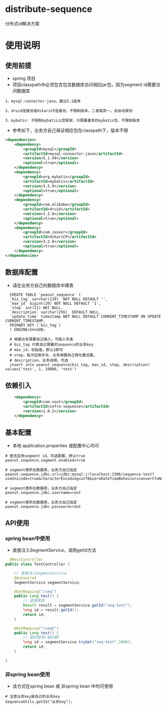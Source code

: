 # distribute-sequence
分布式id解决方案

# 使用说明
## 使用前提
- spring 项目
- 项目classpath中必须包含包含数据库访问相应jar包，因为segment id需要访问数据库
```text
1、mysql-connector-java，建议5.1版本

2、druid连接池或HikariCP连接池，不限制版本，二者取其一，会自动探测

3、mybatis: 不限制mybatis上层框架，只需要基本的mybatis包，不限制版本
```

- 参考如下，业务方自己保证相应包在classpath下，版本不限
```xml
<dependencies>
    <dependency>
        <groupId>mysql</groupId>
        <artifactId>mysql-connector-java</artifactId>
        <version>5.1.49</version>
        <optional>true</optional>
    </dependency>
    <dependency>
        <groupId>org.mybatis</groupId>
        <artifactId>mybatis</artifactId>
        <version>3.5.9</version>
        <optional>true</optional>
    </dependency>
    <dependency>
        <groupId>com.alibaba</groupId>
        <artifactId>druid</artifactId>
        <version>1.2.8</version>
        <optional>true</optional>
    </dependency>
    <dependency>
        <groupId>com.zaxxer</groupId>
        <artifactId>HikariCP</artifactId>
        <version>3.2.0</version>
        <optional>true</optional>
    </dependency>
</dependencies>
```

## 数据库配置
- 请在业务方自己的数据库中建表
```roomsql
  CREATE TABLE `peanut_sequence` (
  `biz_tag` varchar(128)  NOT NULL DEFAULT '',
  `max_id` bigint(20) NOT NULL DEFAULT '1',
  `step` int(11) NOT NULL,
  `description` varchar(256)  DEFAULT NULL,
  `update_time` timestamp NOT NULL DEFAULT CURRENT_TIMESTAMP ON UPDATE CURRENT_TIMESTAMP,
  PRIMARY KEY (`biz_tag`)
  ) ENGINE=InnoDB;
  
  # 根据业务需要自己插入，可插入多条
  # biz_tag 代表自己需要的sequence的业务key
  # max_id，初始值，默认1即可
  # step，每次拉取步长，业务根据自己吞吐量设置。
  # description，业务说明，可选
  insert into peanut_sequence(biz_tag, max_id, step, description) values('test', 1, 10000, 'test')
```




## 依赖引入
```xml
    <dependency>
        <groupId>com.soul</groupId>
        <artifactId>infra-sequence</artifactId>
        <version>1.0.2</version>
    </dependency>
```


## 基本配置
- 本地 application.properties 或配置中心均可
```properties
# 是否启用segment id，可选配置，默认true
peanut.sequence.segment.enabled=true

# segment表所在数据库，业务方自己指定
peanut.sequence.jdbc.url=jdbc:mysql://localhost:3306/sequence-test?useUnicode=true&characterEncoding=utf8&zeroDateTimeBehavior=convertToNull

# segment表所在数据库，业务方自己指定
peanut.sequence.jdbc.username=root

# segment表所在数据库，业务方自己指定
peanut.sequence.jdbc.password=root

```

## API使用
### spring bean中使用
- 直接注入SegmentService，调用getId方法
```java
  @RestController
public class TestController {

    // 直接注入SegmentService
    @Autowired
    SegmentService segmentService;

    @GetMapping("/seq")
    public Long test() {
        // 直接使用
        Result result = segmentService.getId("seq-test");
        long id = result.getId();
        return id;
    }

    @GetMapping("/seq2")
    public Long test() {
        // 超时使用(毫秒数)
        long id = segmentService.tryGet("seq-test",1000);
        return id;
    }
    
}
```

### 非spring bean使用
- 该方式在spring bean 或 非spring bean 中均可使用
```text
# 注意业务key是自己的业务key
SequenceUtils.getId("业务key"); 
```